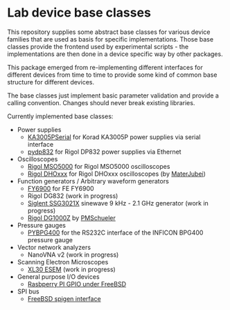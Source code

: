 # Lab device base classes

This repository supplies some abstract base classes for various device families
that are used as basis for specific implementations. Those base classes provide
the frontend used by experimental scripts - the implementations are then
done in a device specific way by other packages.

This package emerged from re-implementing different interfaces for different
devices from time to time to provide some kind of common base structure for
different devices.

The base classes just implement basic parameter validation and provide a calling
convention. Changes should never break existing libraries.

Currently implemented base classes:

* Power supplies
   * [KA3005PSerial](https://github.com/tspspi/pyka3005p) for Korad KA3005P power supplies via serial interface
   * [pydp832](https://github.com/tspspi/pydp832) for Rigol DP832 power supplies via Ethernet
* Oscilloscopes
   * [Rigol MSO5000](https://github.com/tspspi/pymso5000) for Rigol MSO5000 oscilloscopes
   * [Rigol DHOxxx](https://github.com/MasterJubei/pydho800) for Rigol DHOxxx oscilloscopes (by [MaterJubei](https://github.com/MaterJubei))
* Function generators / Arbitrary waveform generators
   * [FY6900](https://github.com/tspspi/pyfy6900) for FE FY6900
   * Rigol DG832 (work in progress)
   * [Siglent SSG3021X](https://github.com/tspspi/pyssg3021x/) sinewave 9 kHz - 2.1 GHz generator (work in progress)
   * [Rigol DG1000Z](https://github.com/PMSchueler/pydg100z) by [PMSchueler](https://github.com/PMSchueler)
* Pressure gauges
   * [PYBPG400](https://github.com/tspspi/pybpg400) for the RS232C interface of the INFICON BPG400 pressure gauge
* Vector network analyzers
   * NanoVNA v2 (work in progress)
* Scanning Electron Microscopes
   * [XL30 ESEM](https://github.com/tspspi/pyxl30) (work in progress)
* General purpose I/O devices
   * [Rasbperry PI GPIO under FreeBSD](https://github.com/tspspi/fbsdgpio/)
* SPI bus
   * [FreeBSD spigen interface](https://github.com/tspspi/fbsdspiwrapper)
